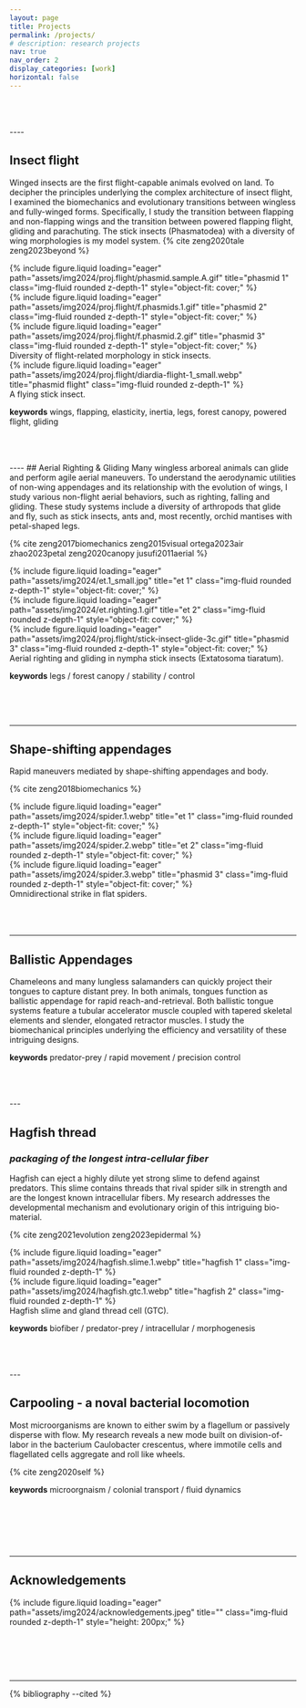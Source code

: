 ```yaml
---
layout: page
title: Projects
permalink: /projects/
# description: research projects
nav: true
nav_order: 2
display_categories: [work]
horizontal: false
---
```



<!-- Empty space separator -->
<div style="height: 50px;"></div>
----

## Insect flight 

Winged insects are the first flight-capable animals evolved on land. To decipher the principles underlying the complex architecture of insect flight, I examined the biomechanics and evolutionary transitions between wingless and fully-winged forms. Specifically, I study the transition between flapping and non-flapping wings and the transition between powered flapping flight, gliding and parachuting. The stick insects (Phasmatodea) with a diversity of wing morphologies is my model system. 
{% cite zeng2020tale zeng2023beyond %}



<div class="row">
    <div class="col-md-4 mt-3">
        {% include figure.liquid loading="eager" path="assets/img2024/proj.flight/phasmid.sample.A.gif" title="phasmid 1" class="img-fluid rounded z-depth-1" style="object-fit: cover;" %}
    </div>
    <div class="col-md-4 mt-3">
        {% include figure.liquid loading="eager" path="assets/img2024/proj.flight/f.phasmids.1.gif" title="phasmid 2" class="img-fluid rounded z-depth-1" style="object-fit: cover;" %}
    </div>
    <div class="col-md-4 mt-3">
        {% include figure.liquid loading="eager" path="assets/img2024/proj.flight/f.phasmid.2.gif" title="phasmid 3" class="img-fluid rounded z-depth-1" style="object-fit: cover;" %}
    </div>
</div>
<div class="caption text-center">
    Diversity of flight-related morphology in stick insects.
</div>

<div class="d-flex justify-content-center mt-3">
    <div class="col-md-6">
        {% include figure.liquid loading="eager" path="assets/img2024/proj.flight/diardia-flight-1_small.webp" title="phasmid flight" class="img-fluid rounded z-depth-1" %}
    </div>
</div>
<div class="caption text-center">
    A flying stick insect.
</div>

<strong>keywords</strong>
wings, flapping, elasticity, inertia, legs, forest canopy, powered flight, gliding 


<!-- Empty space separator -->
<div style="height: 50px;"></div>
---- 
## Aerial Righting & Gliding 
Many wingless arboreal animals can glide and perform agile aerial maneuvers. To understand the aerodynamic utilities of non-wing appendages and its relationship with the evolution of wings, I study various non-flight aerial behaviors, such as righting, falling and gliding. These study systems include a diversity of arthropods that glide and fly, such as stick insects, ants and, most recently, orchid mantises with petal-shaped legs. 

{% cite zeng2017biomechanics zeng2015visual ortega2023air zhao2023petal zeng2020canopy jusufi2011aerial %}

<div class="row">
    <div class="col-md-4 mt-3">
        {% include figure.liquid loading="eager" path="assets/img2024/et.1_small.jpg" title="et 1" class="img-fluid rounded z-depth-1" style="object-fit: cover;" %}
    </div>
    <div class="col-md-4 mt-3">
        {% include figure.liquid loading="eager" path="assets/img2024/et.righting.1.gif" title="et 2" class="img-fluid rounded z-depth-1" style="object-fit: cover;" %}
    </div>
    <div class="col-md-4 mt-3">
        {% include figure.liquid loading="eager" path="assets/img2024/proj.flight/stick-insect-glide-3c.gif" title="phasmid 3" class="img-fluid rounded z-depth-1" style="object-fit: cover;" %}
    </div>
</div>
<div class="caption text-center">
    Aerial righting and gliding in nympha stick insects (Extatosoma tiaratum).
</div>

<strong>keywords</strong>
legs / forest canopy / stability / control 



<!-- Empty space separator -->
<div style="height: 50px;"></div>

----
## Shape-shifting appendages 
Rapid maneuvers mediated by shape-shifting appendages and body. 

{% cite zeng2018biomechanics  %}


<div class="row">
    <div class="col-md-4 mt-3">
        {% include figure.liquid loading="eager" path="assets/img2024/spider.1.webp" title="et 1" class="img-fluid rounded z-depth-1" style="object-fit: cover;" %}
    </div>
    <div class="col-md-4 mt-3">
        {% include figure.liquid loading="eager" path="assets/img2024/spider.2.webp" title="et 2" class="img-fluid rounded z-depth-1" style="object-fit: cover;" %}
    </div>
    <div class="col-md-4 mt-3">
        {% include figure.liquid loading="eager" path="assets/img2024/spider.3.webp" title="phasmid 3" class="img-fluid rounded z-depth-1" style="object-fit: cover;" %}
    </div>
</div>
<div class="caption text-center">
    Omnidirectional strike in flat spiders.
</div>


<!-- Section 1 -->
<div class="content-section">
    <!-- Your content here -->
</div>

<!-- Empty space separator -->
<div style="height: 50px;"></div>

---
## Ballistic Appendages 

Chameleons and many lungless salamanders can quickly project their tongues to capture distant prey. In both animals, tongues function as ballistic appendage for rapid reach-and-retrieval. Both ballistic tongue systems feature a tubular accelerator muscle coupled with tapered skeletal elements and slender, elongated retractor muscles. I study the biomechanical principles underlying the efficiency and versatility of these intriguing designs. 

<strong>keywords</strong>
predator-prey / rapid movement / precision control 




<!-- Empty space separator -->
<div style="height: 50px;"></div>
---

## Hagfish thread 
### <em> packaging of the longest intra-cellular fiber </em>

Hagfish can eject a highly dilute yet strong slime to defend against predators. This slime contains threads that rival spider silk in strength and are the longest known intracellular fibers. My research addresses the developmental mechanism and evolutionary origin of this intriguing bio-material. 

{% cite zeng2021evolution zeng2023epidermal %}

<div class="row">
    <div class="col-md-8 mt-3">
        {% include figure.liquid loading="eager" path="assets/img2024/hagfish.slime.1.webp" title="hagfish 1" class="img-fluid rounded z-depth-1" %}
    </div>
    <div class="col-md-4 mt-3">
        {% include figure.liquid loading="eager" path="assets/img2024/hagfish.gtc.1.webp" title="hagfish 2" class="img-fluid rounded z-depth-1" %}
    </div>
</div>
<div class="caption text-center">
    Hagfish slime and gland thread cell (GTC).
</div>


<strong>keywords</strong>
biofiber / predator-prey / intracellular / morphogenesis 



<!-- Empty space separator -->
<div style="height: 50px;"></div>
---

## Carpooling - a noval bacterial locomotion 

Most microorganisms are known to either swim by a flagellum or passively disperse with flow. My research reveals a new mode built on division-of-labor in the bacterium Caulobacter crescentus, where immotile cells and flagellated cells aggregate and roll like wheels. 

{% cite zeng2020self %}


<strong>keywords</strong>
microorgnaism / colonial transport / fluid dynamics 


<!-- Empty space separator -->
<div style="height: 80px;"></div>

---
## Acknowledgements 

<div class="d-flex justify-content-center mt-3">
    {% include figure.liquid loading="eager" path="assets/img2024/acknowledgements.jpeg" title="" class="img-fluid rounded z-depth-1" style="height: 200px;" %}
</div>



<!-- Empty space separator -->
<div style="height: 80px;"></div>

---
{% bibliography --cited %}

